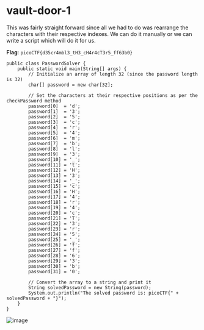 # vault-door-1
This was fairly straight forward since all we had to do was rearrange the characters with their respective indexes.
We can do it manually or we can write a script which will do it for us.

__Flag__: `picoCTF{d35cr4mbl3_tH3_cH4r4cT3r5_ff63b0}`

```
public class PasswordSolver {
    public static void main(String[] args) {
        // Initialize an array of length 32 (since the password length is 32)
        char[] password = new char[32];

        // Set the characters at their respective positions as per the checkPassword method
        password[0]  = 'd';
        password[1]  = '3';
        password[2]  = '5';
        password[3]  = 'c';
        password[4]  = 'r';
        password[5]  = '4';
        password[6]  = 'm';
        password[7]  = 'b';
        password[8]  = 'l';
        password[9]  = '3';
        password[10] = '_';
        password[11] = 't';
        password[12] = 'H';
        password[13] = '3';
        password[14] = '_';
        password[15] = 'c';
        password[16] = 'H';
        password[17] = '4';
        password[18] = 'r';
        password[19] = '4';
        password[20] = 'c';
        password[21] = 'T';
        password[22] = '3';
        password[23] = 'r';
        password[24] = '5';
        password[25] = '_';
        password[26] = 'f';
        password[27] = 'f';
        password[28] = '6';
        password[29] = '3';
        password[30] = 'b';
        password[31] = '0';

        // Convert the array to a string and print it
        String solvedPassword = new String(password);
        System.out.println("The solved password is: picoCTF{" + solvedPassword + "}");
    }
}
```

![image](https://github.com/user-attachments/assets/1ee59163-a491-4732-bd70-6fde8c1acdc9)
